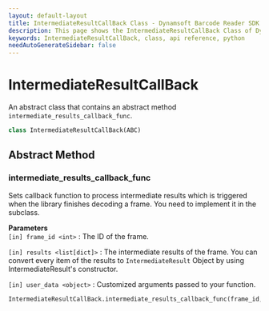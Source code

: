 ```yaml
---
layout: default-layout
title: IntermediateResultCallBack Class - Dynamsoft Barcode Reader SDK Python Edition API Reference
description: This page shows the IntermediateResultCallBack Class of Dynamsoft Barcode Reader SDK Python Edition.
keywords: IntermediateResultCallBack, class, api reference, python
needAutoGenerateSidebar: false
---
```



# IntermediateResultCallBack
An abstract class that contains an abstract method `intermediate_results_callback_func`.

```python
class IntermediateResultCallBack(ABC)
```  
    

## Abstract Method
  
### intermediate_results_callback_func

Sets callback function to process intermediate results which is triggered when the library finishes decoding a frame. You need to implement it in the subclass. 

**Parameters**  
`[in] frame_id <int>` : The ID of the frame.
  
`[in] results <list[dict]>` : The intermediate results of the frame. You can convert every item of the results to `IntermediateResult` Object by using IntermediateResult's constructor.  
  
`[in] user_data <object>` : Customized arguments passed to your function.  
        

```python
IntermediateResultCallBack.intermediate_results_callback_func(frame_id, results, user_data)
```
